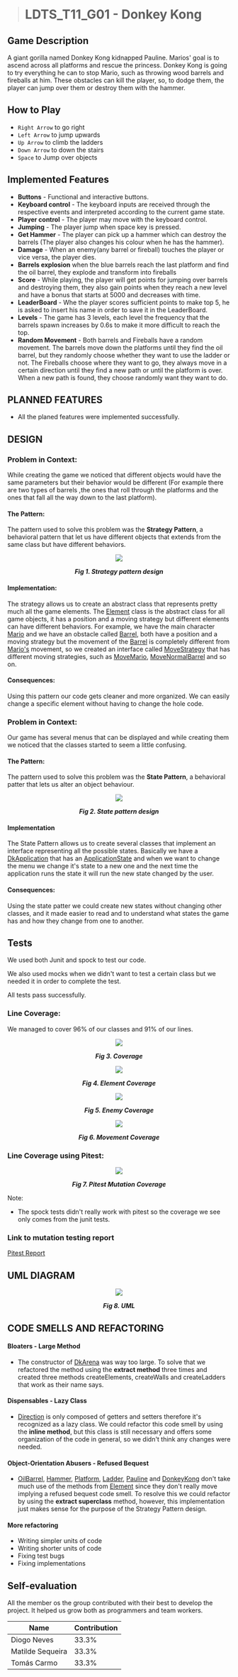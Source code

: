 ># LDTS_T11_G01 - Donkey Kong

## Game Description

A giant gorilla named Donkey Kong kidnapped Pauline. Marios' goal is to ascend across all platforms and rescue the princess.
Donkey Kong is going to try everything he can to stop Mario, such as throwing wood barrels and fireballs at him. These obstacles can kill the player, so, to dodge them, the player can jump over them or destroy them with the hammer.

## How to Play
- `Right Arrow` to go right
- `Left Arrow` to jump upwards
- `Up Arrow` to climb the ladders
- `Down Arrow` to down the stairs
- `Space` to Jump over objects

## Implemented Features

- **Buttons** - Functional and interactive buttons.
- **Keyboard control** - The keyboard inputs are received through the respective events and interpreted according to the current game state.
- **Player control** - The player may move with the keyboard control.
- **Jumping** - The player jump when space key is pressed.
- **Get Hammer** - The player can pick up a hammer which can destroy the barrels (The player also changes his colour when he has the hammer).
- **Damage** - When an enemy(any barrel or fireball) touches the player or vice versa, the player dies.
- **Barrels explosion** when the blue barrels reach the last platform and find the oil barrel, they explode and transform into fireballs
- **Score** - While playing, the player will get points for jumping over barrels and destroying them, they also gain points when they reach a new level and have a bonus that starts at 5000 and decreases with time.
- **LeaderBoard** - Whe the player scores sufficient points to make top 5, he is asked to insert his name in order to save it in the LeaderBoard.
- **Levels** - The game has 3 levels, each level the frequency that the barrels spawn increases by 0.6s to make it more difficult to reach the top.
- **Random Movement** - Both barrels and Fireballs have a random movement. The barrels move down the platforms until they find the oil barrel, but they randomly choose whether they want to use the ladder or not.
   The Fireballs choose where they want to go, they always move in a certain direction until they find a new path or until the platform is over. When a new path is found, they choose randomly want they want to do.


## PLANNED FEATURES

- All the planed features were implemented successfully.

## DESIGN

### Problem in Context:
While creating the game we noticed that different objects would have the same parameters but their behavior would be different (For example there are two types of barrels
,the ones that roll through the platforms and the ones that fall all the way down to the last platform).

#### The Pattern:
The pattern used to solve this problem was the **Strategy Pattern**, a behavioral pattern that let us have different objects that extends from the same class but have different behaviors.  

<p align="center" justify="center">
  <img src="images/UML/StrategyPattern.jpeg"/>
</p>
<p align="center">
  <b><i>Fig 1. Strategy pattern design</i></b>
</p>


#### Implementation:

The strategy allows us to create an abstract class that represents pretty much all the game elements. The [Element](../src/main/java/DonkeyKongGame.Elements/Element.java) class is the abstract class for all game objects, it has a position and a moving strategy but 
different elements can have different behaviors. For example, we have the main character [Mario](../src/main/java/DonkeyKongGame.Elements/Mario.java) and we have an obstacle called [Barrel](../src/main/java/DonkeyKongGame.Elements/Enemy/Barrel.java), both have a position and a moving strategy but the movement of the [Barrel](../src/main/java/DonkeyKongGame.Elements/Enemy/Barrel.java)
is completely different from [Mario's](../src/main/java/DonkeyKongGame.Elements/Mario.java) movement, so we created an interface called [MoveStrategy](../src/main/java/DonkeyKongGame.Movement/MoveStrategy.java) that has different moving strategies, such as [MoveMario](../src/main/java/DonkeyKongGame.Movement/MoveMario.java), [MoveNormalBarrel](../src/main/java/DonkeyKongGame.Movement/MoveNormalBarrel.java) and so on.

#### Consequences:

Using this pattern our code gets cleaner and more organized. We can easily change a specific element without having to change the hole code.


### Problem in Context:
Our game has several menus that can be displayed and while creating them we noticed that the classes started to seem a little confusing. 

#### The Pattern:
The pattern used to solve this problem was the **State Pattern**, a behavioral patter that lets us alter an object behaviour.

<p align="center" justify="center">
  <img src="images/UML/StatePattern.png"/>
</p>
<p align="center">
  <b><i>Fig 2. State pattern design</i></b>
</p>

#### Implementation
The State Pattern allows us to create several classes that implement an interface representing all the possible states.
Basically we have a [DkApplication](../src/main/java/DonkeyKongGame/DkApplication.java) that has an [ApplicationState](../src/main/java/DonkeyKongGame/ApplicationState.java) 
and when we want to change the menu we change it's state to a new one and the next time the application runs the state it will run
the new state changed by the user.

#### Consequences:

Using the state patter we could create new states without changing other classes, and it made easier to read and to understand what
states the game has and how they change from one to another.


## Tests

We used both Junit and spock to test our code.

We also used mocks when we didn't want to test a certain class but we needed it in order to complete the test.

All tests pass successfully. 

### Line Coverage:
We managed to cover 96% of our classes and 91% of our lines.

<p align="center" justify="center">
  <img src="images/Tests/Coverage/coverageTesting.png"/>
</p>
<p align="center">
  <b><i>Fig 3. Coverage</i></b>
</p>

<p align="center" justify="center">
  <img src="images/Tests/Coverage/elementCoverageTesting.png"/>
</p>
<p align="center">
  <b><i>Fig 4. Element Coverage</i></b>
</p>

<p align="center" justify="center">
  <img src="images/Tests/Coverage/enemyCoverageTesting.png"/>
</p>
<p align="center">
  <b><i>Fig 5. Enemy Coverage</i></b>
</p>

<p align="center" justify="center">
  <img src="images/Tests/Coverage/movementCoverageTesting.png"/>
</p>
<p align="center">
  <b><i>Fig 6. Movement Coverage</i></b>
</p>


### Line Coverage using Pitest:

<p align="center" justify="center">
  <img src="images/Tests/Pitest/pitest.png"/>
</p>
<p align="center">
  <b><i>Fig 7. Pitest Mutation Coverage</i></b>
</p>

Note: 
- The spock tests didn't really work with pitest so the coverage
we see only comes from the junit tests.

### Link to mutation testing report

[Pitest Report](../docs/reports/pitest/index.html)

## UML DIAGRAM

<p align="center" justify="center">
  <img src="images/UML/UML.png"/>
</p>
<p align="center">
  <b><i>Fig 8. UML</i></b>
</p>

## CODE SMELLS AND REFACTORING

#### Bloaters - Large Method

- The constructor of [DkArena](../src/main/java/donkeyKongGame/DkArena.java) was way too large. 
To solve that we refactored the method using the **extract method** three times and created three methods
createElements, createWalls and createLadders that work as their name says.

#### Dispensables - Lazy Class

- [Direction](../src/main/java/donkeyKongGame/elements/Direction.java) is only composed of getters and setters therefore
it's recognized as a lazy class. We could refactor this code smell by using the **inline method**, but this class is still necessary and
offers some organization of the code in general, so we didn't think any changes were needed.

#### Object-Orientation Abusers - Refused Bequest

- [OilBarrel](../src/main/java/donkeyKongGame/elements/OilBarrel.java), [Hammer](../src/main/java/donkeyKongGame/elements/Hammer.java),
[Platform](../src/main/java/donkeyKongGame/elements/Platform.java), [Ladder](../src/main/java/donkeyKongGame/elements/Ladder.java), 
[Pauline](../src/main/java/donkeyKongGame/elements/Pauline.java) and [DonkeyKong](../src/main/java/donkeyKongGame/elements/DonkeyKong.java)
don't take much use of the methods from [Element](../src/main/java/donkeyKongGame/elements/Element.java) since they don't really move
implying a refused bequest code smell. To resolve this we could refactor by using the 
**extract superclass** method, however, this implementation just makes sense for the
purpose of the Strategy Pattern design.

#### More refactoring

- Writing simpler units of code
- Writing shorter units of code
- Fixing test bugs
- Fixing implementations

## Self-evaluation

All the member os the group contributed with their best to develop the project. It helped us grow both as
programmers and team workers.

| Name                 |     Contribution     |
| -------------------- | -------------------- | 
| Diogo Neves          |         33.3%        |
| Matilde Sequeira     |         33.3%        |
| Tomás Carmo          |         33.3%        |

